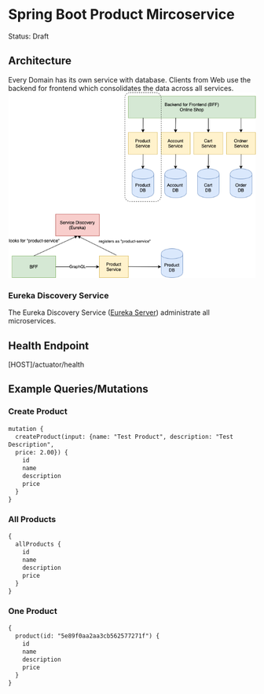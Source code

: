 # Spring Boot Product Mircoservice

Status: Draft

## Architecture

Every Domain has its own service with database. Clients from Web use the backend for frontend which consolidates the data across all services.
![Modern Web-Microservice-Architecture](documentation/modern-web-microservice-architecture.png)

### Eureka Discovery Service

The Eureka Discovery Service
([Eureka Server](https://github.com/sauterle-byteleaf/spring-boot-eureka-server)) administrate all microservices.

## Health Endpoint

[HOST]/actuator/health

## Example Queries/Mutations

### Create Product

```
mutation {
  createProduct(input: {name: "Test Product", description: "Test Description",
  price: 2.00}) {
    id
    name
    description
    price
  }
}
```

### All Products

```
{
  allProducts {
    id
    name
    description
    price
  }
}
```

### One Product

```
{
  product(id: "5e89f0aa2aa3cb562577271f") {
    id
    name
    description
    price
  }
}
```

